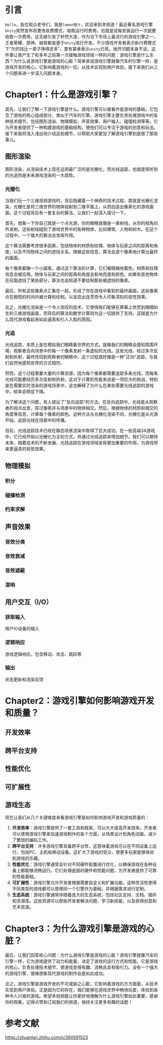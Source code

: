 # 引言

`Hello`，各位观众老爷们，我是`lemon橙汁`，欢迎来到本频道！最近著名游戏引擎`Unity`突然宣布将更改收费模式，收取运行时费用，也就是说每安装运行一次就要收取一次费用，这无疑引发了轩然大波，作为当下市场上最流行的游戏引擎之一，王者荣耀、原神、崩铁都是基于`Unity`进行开发。不少游戏开发者表示新付费模式下“欠的钱比一辈子挣得还多”，更有甚者表示`unity`已死。抛开问题本身不谈，这件事让我产生了和多年之前第一次接触游戏领域一样的问题：游戏引擎是什么东西？为什么说游戏引擎是游戏的心脏？简单来说游戏引擎就像汽车的引擎一样，是游戏开发的核心，它影响着游戏的一切，从技术实现到用户体验。接下来我们从三个问题来进一步深入问题本身。

# Chapter1：什么是游戏引擎？

首先，让我们了解一下游戏引擎是什么。游戏引擎可以被看作是游戏的基础，它包含了游戏的核心组成部分，类似于汽车的引擎。游戏引擎主要负责处理游戏中的各种技术细节，包括图形渲染、物理模拟、声音效果、用户输入、碰撞检测等等。它为开发者提供了一种构建游戏的基础结构，使他们可以专注于游戏的创意和玩法。接下来我将浅入浅出地介绍这些细节，以帮助大家更加了解游戏引擎到底做了那些事儿。

## 图形渲染

图形渲染，从渲染技术上现在运用最广泛的是光栅化，而光线追踪，也就是常听到的光追则是未来游戏渲染的一大趋势。

### 光栅化

当我们玩一个三维视频游戏时，背后隐藏着一个神奇的技术过程，那就是光栅化渲染。光栅化是将三维世界的物体投射到二维平面上，从而创造出像素化的游戏画面。这个过程背后有一套复杂的算法，让我们一起深入探讨一下。

首先，想象一下你自己就是一个点光源，你的眼睛就像是一束射线，从你的视角向外发射。这些射线碰到了游戏世界中的各种物体，比如建筑、人物和树木。在这个过程中，一个强大的算法会发挥作用。

这个算法需要考虑很多因素，包括物体的材质和纹理，物体与玩家之间的距离和角度，以及不同物体之间的遮挡关系。根据这些信息，算法会逐个像素地计算出最终的画面。

每个像素都像一个小画笔，通过这个算法的计算，它们被精确地着色。材质和纹理信息会被应用，物体与玩家之间的距离和角度会影响亮度和颜色。如果有其他物体在前面遮挡了某些部分，算法也会知道不要绘制那些被遮挡的像素。

最后，所有这些像素点汇集在一起，形成了你在游戏中看到的最终画面。这些像素点在极短的时间内被计算和绘制，以呈现出连贯而令人印象深刻的视觉效果。

总之，光栅化渲染是一个令人惊叹的技术，它使得我们能够在屏幕上欣赏到栩栩如生的三维游戏画面，而背后的算法和数学计算则为这一切提供了支持。这就是为什么现代游戏看起来如此逼真和引人入胜的原因。

### 光追

光线追踪，本质上是在模拟我们眼睛看世界的方式。就像我们的眼睛会感知周围环境，观察者会向场景中的每一个像素发射一条虚拟的光线。这些光线，经过多次反射和折射，最终传回到观察者的眼睛中。这个过程就好像是一种"正向"追踪，与我们自然地感知世界的方式相符。

然而，这个过程需要大量的计算资源，因为每个像素都需要追踪多条光线，而每条光线可能要经历多次反射和折射。这对于计算机性能来说是一项巨大的挑战，特别是在需要实时渲染的游戏场景中，这也解释了为什么在某些需要光线追踪的游戏中，帧率会明显下降。

为了解决这个问题，有人提出了"反向追踪"的方法。在反向追踪中，光线是从观察者的视点出发，穿过像素并与场景中的物体相交。然后，根据物体的材质和相交的角度等信息，计算每个像素的颜色。这种方法与光栅化渲染不同，光栅化是从光源开始，追踪光线在场景中的传播。

目前，光线追踪技术已经在静态场景渲染中取得了巨大成功。在一些高端3A游戏中，它已经开始以光栅化为主的方式，并通过光线追踪来增加细节。我们可以期待未来，随着技术的不断发展，光线追踪在游戏领域发挥更加重要的作用，为游戏带来更逼真的视觉效果。

## 物理模拟

### 积分

### 碰撞检测

### 约束求解

## 声音效果

### 音效分类

### 音效衰减

### 音效遮蔽

### 混响

## 用户交互（I/O）

### 获取输入

用户IO设备的输入

### 逻辑响应

游戏逻辑响应，包含移动、攻击、跳跃等

### 输出

状态更新和渲染反馈

# Chapter2：游戏引擎如何影响游戏开发和质量？

## 开发效率

## 跨平台支持

## 性能优化

## 可扩展性

## 游戏生态

现在让我们从几个关键维度来看游戏引擎是如何影响游戏开发和游戏质量的：

1. **开发效率**：游戏引擎提供了一套工具和框架，可以大大提高开发效率。开发者可以使用游戏引擎来加速游戏制作的各个方面，从场景设计到角色动画，减少了繁琐的编码工作。
2. **跨平台支持**：许多游戏引擎具备跨平台性，这意味着游戏可以在不同设备上运行，包括PC、主机和移动设备。这扩大了游戏的受众，使更多玩家能够体验到游戏的乐趣。
3. **性能优化**：游戏引擎通常会针对不同硬件配置进行优化，以确保游戏在各种设备上都能够流畅运行。它们处理底层的硬件和性能问题，为开发者提供了可靠的性能基础。
4. **可扩展性**：游戏引擎允许开发者根据需要自定义和扩展功能。这种灵活性使得不同类型的游戏都可以使用同一个引擎作为基础，并根据需求进行定制。
5. **生态系统**：游戏引擎通常伴随着庞大的生态系统，包括社区支持、文档、插件和资源库。这些资源可以帮助开发者解决问题、学习新技能，以及获得创意和艺术资源。

# Chapter3：为什么游戏引擎是游戏的心脏？

最后，让我们回答核心问题：为什么游戏引擎是游戏的心脏？游戏引擎就像汽车的引擎一样，它为游戏提供了动力和能量，决定了游戏的运行方式和性能。它是游戏的核心，负责处理技术细节，使游戏变得有趣、流畅且具有吸引力。没有一个强大的游戏引擎，很难想象现代游戏的制作会是如此成功。

总之，游戏引擎是游戏开发的不可或缺之心脏，它影响着游戏的方方面面，从技术实现到用户体验。正是因为它的存在，我们能够在游戏世界中畅快玩耍，体验到各种令人兴奋的游戏。希望本视频能让你更好地理解为什么游戏引擎如此重要，感谢你的观看，记得点赞和订阅我们的频道，保持关注更多有趣的话题！

# 参考文献

https://zhuanlan.zhihu.com/p/360591523
